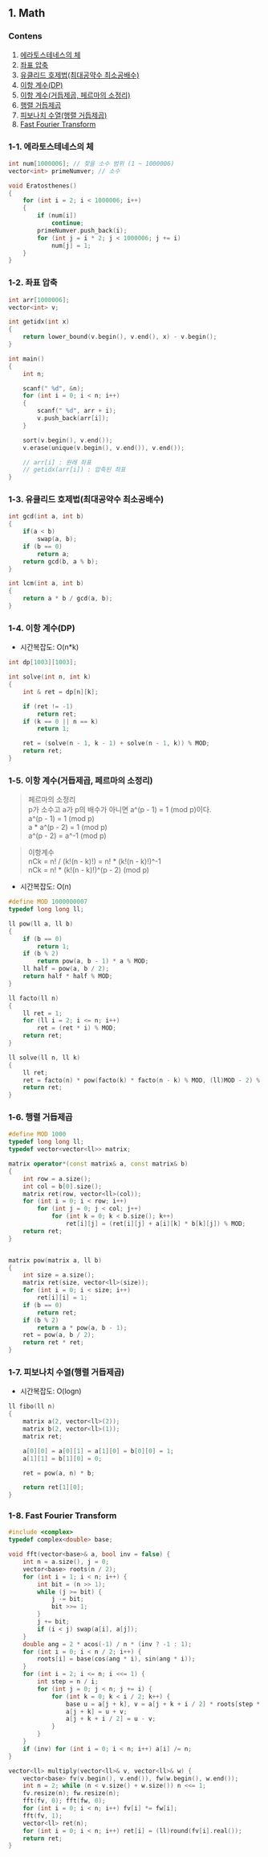 ## 1. Math

### Contens

1. [에라토스테네스의 체](https://github.com/Eucha09/Algorithm-Note/tree/main/Math#1-1-%EC%97%90%EB%9D%BC%ED%86%A0%EC%8A%A4%ED%85%8C%EB%84%A4%EC%8A%A4%EC%9D%98-%EC%B2%B4)
1. [좌표 압축](https://github.com/Eucha09/Algorithm-Note/tree/main/Math#1-2-%EC%A2%8C%ED%91%9C-%EC%95%95%EC%B6%95)
1. [유클리드 호제법(최대공약수 최소공배수)](https://github.com/Eucha09/Algorithm-Note/tree/main/Math#1-3-%EC%9C%A0%ED%81%B4%EB%A6%AC%EB%93%9C-%ED%98%B8%EC%A0%9C%EB%B2%95%EC%B5%9C%EB%8C%80%EA%B3%B5%EC%95%BD%EC%88%98-%EC%B5%9C%EC%86%8C%EA%B3%B5%EB%B0%B0%EC%88%98)
1. [이항 계수(DP)](https://github.com/Eucha09/Algorithm-Note/tree/main/Math#1-4-%EC%9D%B4%ED%95%AD-%EA%B3%84%EC%88%98dp)
1. [이항 계수(거듭제곱, 페르마의 소정리)](https://github.com/Eucha09/Algorithm-Note/tree/main/Math#1-5-%EC%9D%B4%ED%95%AD-%EA%B3%84%EC%88%98%EA%B1%B0%EB%93%AD%EC%A0%9C%EA%B3%B1-%ED%8E%98%EB%A5%B4%EB%A7%88%EC%9D%98-%EC%86%8C%EC%A0%95%EB%A6%AC)
1. [행렬 거듭제곱](https://github.com/Eucha09/Algorithm-Note/tree/main/Math#1-6-%ED%96%89%EB%A0%AC-%EA%B1%B0%EB%93%AD%EC%A0%9C%EA%B3%B1)
1. [피보나치 수열(행렬 거듭제곱)](https://github.com/Eucha09/Algorithm-Note/tree/main/Math#1-7-%ED%94%BC%EB%B3%B4%EB%82%98%EC%B9%98-%EC%88%98%EC%97%B4%ED%96%89%EB%A0%AC-%EA%B1%B0%EB%93%AD%EC%A0%9C%EA%B3%B1)
1. [Fast Fourier Transform]()

### 1-1. 에라토스테네스의 체

```cpp
int num[1000006]; // 찾을 소수 범위 (1 ~ 1000006)
vector<int> primeNumver; // 소수

void Eratosthenes()
{
    for (int i = 2; i < 1000006; i++)
    {
        if (num[i])
            continue;
        primeNumver.push_back(i);
        for (int j = i * 2; j < 1000006; j += i)
            num[j] = 1;
    }
}
```

### 1-2. 좌표 압축

```cpp
int arr[1000006];
vector<int> v;

int getidx(int x)
{
    return lower_bound(v.begin(), v.end(), x) - v.begin();
}

int main()
{
    int n;

    scanf(" %d", &n);
    for (int i = 0; i < n; i++)
    {
        scanf(" %d", arr + i);
        v.push_back(arr[i]);
    }

    sort(v.begin(), v.end());
    v.erase(unique(v.begin(), v.end()), v.end());

    // arr[i] : 원래 좌표
    // getidx(arr[i]) : 압축된 좌표
}
```
### 1-3. 유클리드 호제법(최대공약수 최소공배수)

```cpp
int gcd(int a, int b)
{
	if(a < b)
		swap(a, b);
	if (b == 0)
		return a;
	return gcd(b, a % b);
}

int lcm(int a, int b)
{
	return a * b / gcd(a, b);
}
```

### 1-4. 이항 계수(DP)

* 시간복잡도: O(n*k)

```cpp
int dp[1003][1003];

int solve(int n, int k)
{
	int & ret = dp[n][k];

	if (ret != -1)
		return ret;
	if (k == 0 || n == k)
		return 1;

	ret = (solve(n - 1, k - 1) + solve(n - 1, k)) % MOD;
	return ret;
}
```

### 1-5. 이항 계수(거듭제곱, 페르마의 소정리)

> 페르마의 소정리   
> p가 소수고 a가 p의 배수가 아니면 a^(p - 1) = 1 (mod p)이다.   
> a^(p - 1) = 1 (mod p)   
> a * a^(p - 2) = 1 (mod p)   
> a^(p - 2) = a^-1 (mod p)   

> 이항계수   
> nCk = n! / (k!(n - k)!) = n! * (k!(n - k)!)^-1   
> nCk = n! * (k!(n - k)!)^(p - 2) (mod p)   

* 시간복잡도: O(n)

```cpp
#define MOD 1000000007
typedef long long ll;

ll pow(ll a, ll b)
{
	if (b == 0)
		return 1;
	if (b % 2)
		return pow(a, b - 1) * a % MOD;
	ll half = pow(a, b / 2);
	return half * half % MOD;
}

ll facto(ll n)
{
	ll ret = 1;
	for (ll i = 2; i <= n; i++)
		ret = (ret * i) % MOD;
	return ret;
}

ll solve(ll n, ll k)
{
	ll ret;
	ret = facto(n) * pow(facto(k) * facto(n - k) % MOD, (ll)MOD - 2) % MOD;
	return ret;
}
```

### 1-6. 행렬 거듭제곱

```cpp
#define MOD 1000
typedef long long ll;
typedef vector<vector<ll>> matrix;

matrix operator*(const matrix& a, const matrix& b)
{
	int row = a.size();
	int col = b[0].size();
	matrix ret(row, vector<ll>(col));
	for (int i = 0; i < row; i++)
		for (int j = 0; j < col; j++)
			for (int k = 0; k < b.size(); k++)
				ret[i][j] = (ret[i][j] + a[i][k] * b[k][j]) % MOD;
	return ret;
}


matrix pow(matrix a, ll b)
{
	int size = a.size();
	matrix ret(size, vector<ll>(size));
	for (int i = 0; i < size; i++)
		ret[i][i] = 1;
	if (b == 0)
		return ret;
	if (b % 2)
		return a * pow(a, b - 1);
	ret = pow(a, b / 2);
	return ret * ret;
}
```

### 1-7. 피보나치 수열(행렬 거듭제곱)

* 시간복잡도: O(logn)

```cpp
ll fibo(ll n)
{
	matrix a(2, vector<ll>(2));
	matrix b(2, vector<ll>(1));
	matrix ret;

	a[0][0] = a[0][1] = a[1][0] = b[0][0] = 1;
	a[1][1] = b[1][0] = 0;

	ret = pow(a, n) * b;

	return ret[1][0];
}
```

### 1-8. Fast Fourier Transform

```cpp
#include <complex>
typedef complex<double> base;

void fft(vector<base>& a, bool inv = false) {
	int n = a.size(), j = 0;
	vector<base> roots(n / 2);
	for (int i = 1; i < n; i++) {
		int bit = (n >> 1);
		while (j >= bit) {
			j -= bit;
			bit >>= 1;
		}
		j += bit;
		if (i < j) swap(a[i], a[j]);
	}
	double ang = 2 * acos(-1) / n * (inv ? -1 : 1);
	for (int i = 0; i < n / 2; i++) {
		roots[i] = base(cos(ang * i), sin(ang * i));
	}
	for (int i = 2; i <= n; i <<= 1) {
		int step = n / i;
		for (int j = 0; j < n; j += i) {
			for (int k = 0; k < i / 2; k++) {
				base u = a[j + k], v = a[j + k + i / 2] * roots[step * k];
				a[j + k] = u + v;
				a[j + k + i / 2] = u - v;
			}
		}
	}
	if (inv) for (int i = 0; i < n; i++) a[i] /= n;
}

vector<ll> multiply(vector<ll>& v, vector<ll>& w) {
	vector<base> fv(v.begin(), v.end()), fw(w.begin(), w.end());
	int n = 2; while (n < v.size() + w.size()) n <<= 1;
	fv.resize(n); fw.resize(n);
	fft(fv, 0); fft(fw, 0);
	for (int i = 0; i < n; i++) fv[i] *= fw[i];
	fft(fv, 1);
	vector<ll> ret(n);
	for (int i = 0; i < n; i++) ret[i] = (ll)round(fv[i].real());
	return ret;
}
```